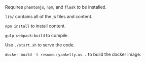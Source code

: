 Requires `phantomjs`, `npm`, and `flask` to be installed.

`lib/` contains all of the js files and content.

`npm install` to install content.

`gulp webpack:build` to compile.

Use `./start.sh` to serve the code.

`docker build -t resume.ryankelly.us .` to build the docker image.
